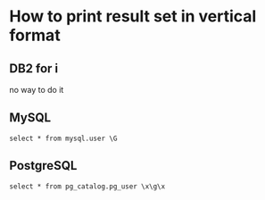 # How to print result set in vertical format

## DB2 for i

no way to do it



## MySQL

`select * from mysql.user \G`



## PostgreSQL

`select * from pg_catalog.pg_user \x\g\x`